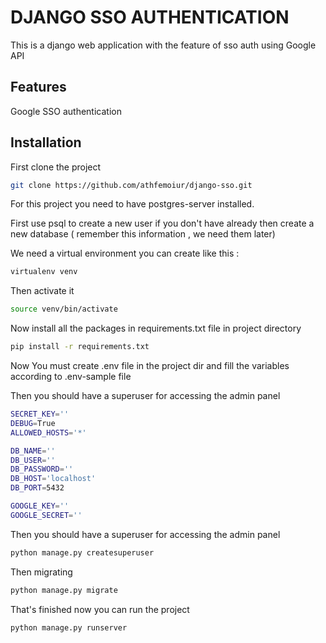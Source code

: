 # DJANGO SSO AUTHENTICATION

This is a django web application with the feature of sso auth using Google API

## Features
Google SSO authentication



## Installation

First clone the project

```bash
git clone https://github.com/athfemoiur/django-sso.git
```
For this project you need to have postgres-server installed.

First use psql to create a new user if you don't have already then create a new database ( remember this information , we need them later)

We need a virtual environment you can create like this : 

```bash
virtualenv venv
```
Then activate it
```bash
source venv/bin/activate
```
Now install all the packages in requirements.txt file in project directory 
```bash
pip install -r requirements.txt
```
Now You must create .env file in the project dir and fill the variables according to .env-sample file

Then you should have a superuser for accessing the admin panel 
```bash
SECRET_KEY=''
DEBUG=True
ALLOWED_HOSTS='*'

DB_NAME=''
DB_USER=''
DB_PASSWORD=''
DB_HOST='localhost'
DB_PORT=5432

GOOGLE_KEY=''
GOOGLE_SECRET=''
```

Then you should have a superuser for accessing the admin panel 
```bash
python manage.py createsuperuser
```
Then migrating 
```bash
python manage.py migrate
```
That's finished now you can run the project

```bash
python manage.py runserver
```
